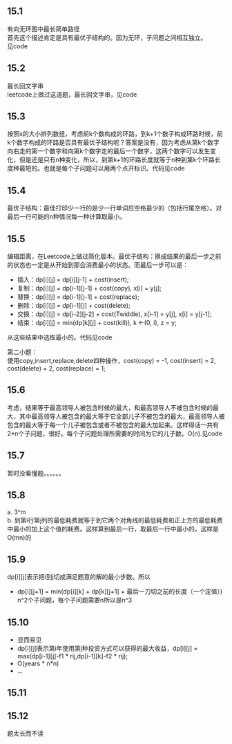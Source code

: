 ## 15.1
有向无环图中最长简单路径\
首先这个描述肯定是具有最优子结构的。因为无环，子问题之间相互独立。\
见code

## 15.2
最长回文字串\
leetcode上做过这道题，最长回文字串，见code

## 15.3
按照x的大小排列数组，考虑前k个数构成的环路，到k+1个数子构成环路时候，前k个数字构成的环路是否具有最优子结构呢？答案是没有，因为考虑从第k个数字向右走的第一个数字和向第k个数字走的最后一个数字，这两个数字可以发生变化，但是还是只有n种变化，所以，到第k+1的环路长度就等于n种到第k个环路长度种最短的。也就是每个子问题可以用两个点开标识。代码见code

## 15.4
最优子结构：最佳打印少一行的是少一行单词后空格最少的（包括行尾空格）。对最后一行可能的n种情况每一种计算取最小。

## 15.5
编辑距离，在Leetcode上做过简化版本。最优子结构：换成结果的最后一步之前的状态也一定是从开始到那会消费最小的状态。而最后一步可以是：
* 插入：dp[i][j] = dp[i][j-1] + cost(insert); 
* 复制：dp[i][j] = dp[i-1][j-1] + cost(copy), x[i] = y[j];
* 替换：dp[i][j] = dp[i-1][j-1] + cost(replace);
* 删除：dp[i][j] = dp[i-1][j] + cost(delete);
* 交换：dp[i][j] = dp[i-2][j-2] + cost(Twiddle), x[i-1] = y[j], x[i] = y[j-1];
* 结束：dp[i][j] = min(dp[k][j] + cost(kill)), k <-(0, i), z = y;

从这些结果中选取最小的。代码见code

第二小题：\
    使用copy,insert,replace,delete四种操作，cost(copy) = -1, cost(insert) = 2, cost(delete) = 2, cost(replace) = 1;

## 15.6
考虑，结果等于最高领导人被包含时候的最大，和最高领导人不被包含时候的最大，其中最高领导人被包含的最大等于它全部儿子不被包含的最大，最高领导人被包含的最大等于每一个儿子被包含或者不被包含的最大加起来。这样得话一共有2*n个子问题，很好。每个子问题处理所需要的时间为它的儿子数。O(n).见code

## 15.7
暂时没看懂题。。。。。。

## 15.8
a. 3^m\
b. 到第i行第j列的最低耗费就等于到它两个对角线的最低耗费和正上方的最低耗费中最小的加上这个值的耗费。这样算到最后一行，取最后一行中最小的。这样是O(mn)的

## 15.9
dp[i][j]表示把i到j切成满足题意的解的最小步数。所以
* dp[i][j+1] = min(dp[i][k] + dp[k][j+1] + 最后一刀切之前的长度（一个定值）)
n^2个子问题，每个子问题需要n所以是n^3

## 15.10 
* 显而易见
* dp[i][j]表示第i年使用第j种投资方式可以获得的最大收益，dp[i][j] = max(dp[i-1][j]-f1 * rij,dp[i-1][k]-f2 * rij);
* O(years * n*n)
* ...

## 15.11
## 15.12
题太长而不读